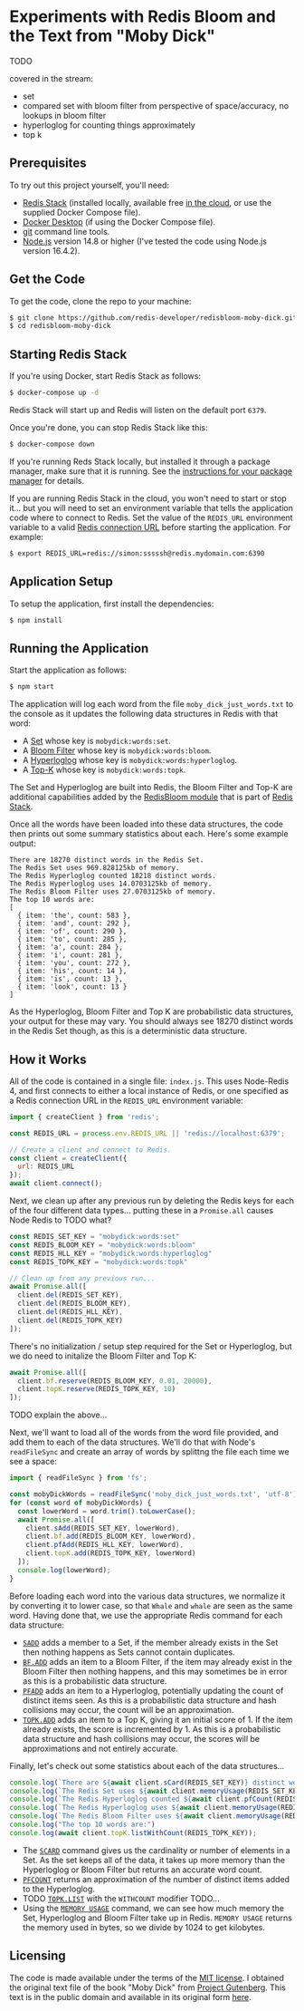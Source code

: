 # Experiments with Redis Bloom and the Text from "Moby Dick"

TODO

covered in the stream:

* set
* compared set with bloom filter from perspective of space/accuracy, no lookups in bloom filter
* hyperloglog for counting things approximately
* top k

## Prerequisites

To try out this project yourself, you'll need:

* [Redis Stack](https://redis.io/docs/stack/) (installed locally, available free [in the cloud](https://redis.com/try-free/), or use the supplied Docker Compose file).
* [Docker Desktop](https://www.docker.com/products/docker-desktop/) (if using the Docker Compose file).
* [git](https://git-scm.com/download) command line tools.
* [Node.js](https://nodejs.org/) version 14.8 or higher (I've tested the code using Node.js version 16.4.2).

## Get the Code

To get the code, clone the repo to your machine:

```bash
$ git clone https://github.com/redis-developer/redisbloom-moby-dick.git
$ cd redisbloom-moby-dick
```

## Starting Redis Stack

If you're using Docker, start Redis Stack as follows:

```bash
$ docker-compose up -d
```

Redis Stack will start up and Redis will listen on the default port `6379`.

Once you're done, you can stop Redis Stack like this:

```bash
$ docker-compose down
```

If you're running Reds Stack locally, but installed it through a package manager, make sure that it is running.  See the [instructions for your package manager](https://redis.io/docs/stack/get-started/install/) for details.

If you are running Redis Stack in the cloud, you won't need to start or stop it... but you will need to set an environment variable that tells the application code where to connect to Redis.  Set the value of the `REDIS_URL` environment variable to a valid [Redis connection URL](https://github.com/redis/node-redis#usage) before starting the application.  For example:

```bash
$ export REDIS_URL=redis://simon:sssssh@redis.mydomain.com:6390
```

## Application Setup

To setup the application, first install the dependencies:

```bash
$ npm install
```

## Running the Application

Start the application as follows:

```bash
$ npm start
```

The application will log each word from the file `moby_dick_just_words.txt` to the console as it updates the following data structures in Redis with that word:

* A [Set](https://redis.io/docs/manual/data-types/data-types-tutorial/#sets) whose key is `mobydick:words:set`.
* A [Bloom Filter](https://redis.io/docs/stack/bloom/) whose key is `mobydick:words:bloom`.
* A [Hyperloglog](https://redis.io/docs/manual/data-types/data-types-tutorial/#hyperloglogs) whose key is `mobydick:words:hyperloglog`.
* A [Top-K](https://redis.io/docs/stack/bloom/) whose key is `mobydick:words:topk`.

The Set and Hyperloglog are built into Redis, the Bloom Filter and Top-K are additional capabilities added by the [RedisBloom module](https://redis.io/docs/stack/bloom/) that is part of [Redis Stack](https://redis.io/docs/stack/).

Once all the words have been loaded into these data structures, the code then prints out some summary statistics about each.  Here's some example output:

```
There are 18270 distinct words in the Redis Set.
The Redis Set uses 969.828125kb of memory.
The Redis Hyperloglog counted 18218 distinct words.
The Redis Hyperloglog uses 14.0703125kb of memory.
The Redis Bloom Filter uses 27.0703125kb of memory.
The top 10 words are:
[
  { item: 'the', count: 583 },
  { item: 'and', count: 292 },
  { item: 'of', count: 290 },
  { item: 'to', count: 285 },
  { item: 'a', count: 284 },
  { item: 'i', count: 281 },
  { item: 'you', count: 272 },
  { item: 'his', count: 14 },
  { item: 'is', count: 13 },
  { item: 'look', count: 13 }
]
```

As the Hyperloglog, Bloom Filter and Top K are probabilistic data structures, your output for these may vary. You should always see 18270 distinct words in the Redis Set though, as this is a deterministic data structure.

## How it Works

All of the code is contained in a single file: `index.js`.  This uses Node-Redis 4, and first connects to either a local instance of Redis, or one specified as a Redis connection URL in the `REDIS_URL` environment variable:

```javascript
import { createClient } from 'redis';

const REDIS_URL = process.env.REDIS_URL || 'redis://localhost:6379';

// Create a client and connect to Redis.
const client = createClient({
  url: REDIS_URL
});
await client.connect();
```

Next, we clean up after any previous run by deleting the Redis keys for each of the four different data types... putting these in a `Promise.all` causes Node Redis to TODO what?

```javascript
const REDIS_SET_KEY = "mobydick:words:set"
const REDIS_BLOOM_KEY = "mobydick:words:bloom"
const REDIS_HLL_KEY = "mobydick:words:hyperloglog"
const REDIS_TOPK_KEY = "mobydick:words:topk"

// Clean up from any previous run...
await Promise.all([
  client.del(REDIS_SET_KEY),
  client.del(REDIS_BLOOM_KEY),
  client.del(REDIS_HLL_KEY),
  client.del(REDIS_TOPK_KEY)
]);
```

There's no initialization / setup step required for the Set or Hyperloglog, but we do need to initalize the Bloom Filter and Top K:

```javascript
await Promise.all([
  client.bf.reserve(REDIS_BLOOM_KEY, 0.01, 20000),
  client.topK.reserve(REDIS_TOPK_KEY, 10)
]);
```

TODO explain the above...

Next, we'll want to load all of the words from the word file provided, and add them to each of the data structures.  We'll do that with Node's `readFileSync` and create an array of words by splittng the file each time we see a space:

```javascript
import { readFileSync } from 'fs';

const mobyDickWords = readFileSync('moby_dick_just_words.txt', 'utf-8').split(' ');
for (const word of mobyDickWords) {
  const lowerWord = word.trim().toLowerCase();
  await Promise.all([
    client.sAdd(REDIS_SET_KEY, lowerWord),
    client.bf.add(REDIS_BLOOM_KEY, lowerWord),
    client.pfAdd(REDIS_HLL_KEY, lowerWord),
    client.topK.add(REDIS_TOPK_KEY, lowerWord)
  ]);
  console.log(lowerWord);
}
```

Before loading each word into the various data structures, we normalize it by converting it to lower case, so that `Whale` and `whale` are seen as the same word.  Having done that, we use the appropriate Redis command for each data structure:

* [`SADD`](https://redis.io/commands/sadd/) adds a member to a Set, if the member already exists in the Set then nothing happens as Sets cannot contain duplicates.
* [`BF.ADD`](https://redis.io/commands/bf.add/) adds an item to a Bloom Filter, if the item may already exist in the Bloom Filter then nothing happens, and this may sometimes be in error as this is a probabilistic data structure.
* [`PFADD`](https://redis.io/commands/pfadd/) adds an item to a Hyperloglog, potentially updating the count of distinct items seen.  As this is a probabilistic data structure and hash collisions may occur, the count will be an approximation.
* [`TOPK.ADD`](https://redis.io/commands/topk.add/) adds an item to a Top K, giving it an initial score of 1.  If the item already exists, the score is incremented by 1.  As this is a probabilistic data structure and hash collisions may occur, the scores will be approximations and not entirely accurate.

Finally, let's check out some statistics about each of the data structures...

```javascript
console.log(`There are ${await client.sCard(REDIS_SET_KEY)} distinct words in the Redis Set.`);
console.log(`The Redis Set uses ${await client.memoryUsage(REDIS_SET_KEY) / 1024}kb of memory.`);
console.log(`The Redis Hyperloglog counted ${await client.pfCount(REDIS_HLL_KEY)} distinct words.`);
console.log(`The Redis Hyperloglog uses ${await client.memoryUsage(REDIS_HLL_KEY) / 1024}kb of memory.`);
console.log(`The Redis Bloom Filter uses ${await client.memoryUsage(REDIS_BLOOM_KEY) / 1024}kb of memory.`);
console.log("The top 10 words are:")
console.log(await client.topK.listWithCount(REDIS_TOPK_KEY));
```

* The [`SCARD`](https://redis.io/commands/scard/) command gives us the cardinality or number of elements in a Set.  As the set keeps all of the data, it takes up more memory than the Hyperloglog or Bloom Filter but returns an accurate word count.
* [`PFCOUNT`](https://redis.io/commands/pfcount/) returns an approximation of the number of distinct items added to the Hyperloglog.  
* TODO [`TOPK.LIST`](https://redis.io/commands/topk.list/) with the `WITHCOUNT` modifier TODO...
* Using the [`MEMORY USAGE`](https://redis.io/commands/memory-usage/) command, we can see how much memory the Set, Hyperloglog and Bloom Filter take up in Redis.  `MEMORY USAGE` returns the memory used in bytes, so we divide by 1024 to get kilobytes.

## Licensing

The code is made available under the terms of the [MIT license](https://mit-license.org/).  I obtained the original text file of the book "Moby Dick" from [Project Gutenberg](https://www.gutenberg.org/policy/permission.html).  This text is in the public domain and available in its original form [here](https://www.gutenberg.org/files/2701/2701-0.txt).